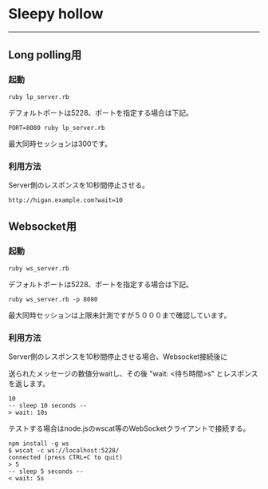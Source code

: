 # Sleepy hollow
---

## Long polling用

### 起動
```
ruby lp_server.rb
```

デフォルトポートは5228、ポートを指定する場合は下記。

```
PORT=8080 ruby lp_server.rb
```

最大同時セッションは300です。

### 利用方法
Server側のレスポンスを10秒間停止させる。

```
http://higan.example.com?wait=10
```

##  Websocket用


### 起動
```
ruby ws_server.rb
```

デフォルトポートは5228、ポートを指定する場合は下記。

```
ruby ws_server.rb -p 8080
```

最大同時セッションは上限未計測ですが５０００まで確認しています。


### 利用方法
Server側のレスポンスを10秒間停止させる場合、Websocket接続後に

送られたメッセージの数値分waitし、その後 "wait: <待ち時間>s" とレスポンスを返します。 


    10
    -- sleep 10 seconds -- 
    > wait: 10s

テストする場合はnode.jsのwscat等のWebSocketクライアントで接続する。

    npm install -g ws
    $ wscat -c ws://localhost:5228/
    connected (press CTRL+C to quit)
    > 5
    -- sleep 5 seconds -- 
    < wait: 5s

